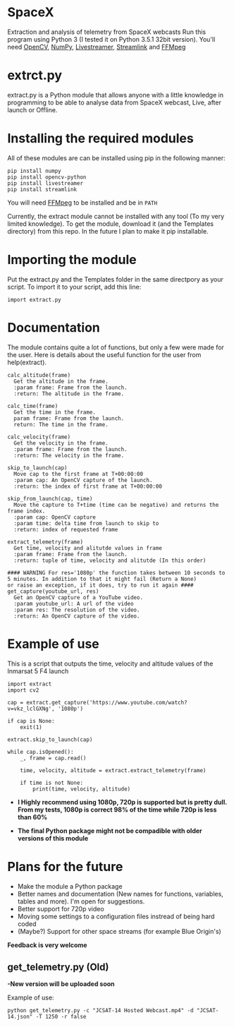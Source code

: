 # SpaceX
Extraction and analysis of telemetry from SpaceX webcasts
Run this program using Python 3 (I tested it on Python 3.5.1 32bit version). You'll need [OpenCV](http://opencv.org/), [NumPy](http://www.numpy.org/), [Livestreamer](http://docs.livestreamer.io/), [Streamlink](https://streamlink.github.io/) and [FFMpeg](https://ffmpeg.org/)


extrct.py
=========
extract.py is a Python module that allows anyone with a little knowledge in programming to be able to analyse data from SpaceX webcast, Live, after launch or Offline.

Installing the required modules
===============================

All of these modules are can be installed using pip in the following manner:
```
pip install numpy
pip install opencv-python
pip install livestreamer
pip install streamlink
```

You will need [FFMpeg](https://ffmpeg.org/) to be installed and be in ```PATH```

Currently, the extract module cannot be installed with any tool (To my very limited knowledge).
To get the module, download it (and the Templates directory) from this repo. In the future I plan to make it pip installable.



Importing the module
===============================
Put the extract.py and the Templates folder in the same directpory as your script.
To import it to your script, add this line:
```
import extract.py
```


Documentation
===============================
The module contains quite a lot of functions, but only a few were made for the user.
Here is details about the useful function for the user from help(extract).

```
calc_altitude(frame)
  Get the altitude in the frame.
  :param frame: Frame from the launch.
  :return: The altitude in the frame.

calc_time(frame)
  Get the time in the frame.
  param frame: Frame from the launch.
  return: The time in the frame.

calc_velocity(frame)
  Get the velocity in the frame.
  :param frame: Frame from the launch.
  :return: The velocity in the frame.
        
skip_to_launch(cap) 
  Move cap to the first frame at T+00:00:00
  :param cap: An OpenCV capture of the launch.
  :return: the index of first frame at T+00:00:00
  
skip_from_launch(cap, time)
  Move the capture to T+time (time can be negative) and returns the frame index.
  :param cap: OpenCV capture
  :param time: delta time from launch to skip to
  :return: index of requested frame
  
extract_telemetry(frame)
  Get time, velocity and alitutde values in frame
  :param frame: Frame from the launch.
  :return: tuple of time, velocity and alitutde (In this order)
  
#### WARNING For res='1080p' the function takes between 10 seconds to 5 minutes. In addition to that it might fail (Return a None)
or raise an exception, if it does, try to run it again ####
get_capture(youtube_url, res)
  Get an OpenCV capture of a YouTube video.
  :param youtube_url: A url of the video
  :param res: The resolution of the video.
  :return: An OpenCV capture of the video.
```


Example of use
==============
This is a script that outputs the time, velocity and altitude values of the Inmarsat 5 F4 launch
```
import extract
import cv2

cap = extract.get_capture('https://www.youtube.com/watch?v=vkz_lclGXNg', '1080p')

if cap is None:
    exit(1)

extract.skip_to_launch(cap)

while cap.isOpened():
    _, frame = cap.read()

    time, velocity, altitude = extract.extract_telemetry(frame)

    if time is not None:
        print(time, velocity, altitude)
```


- **I Highly recommend using 1080p, 720p is supported but is pretty dull. From my tests, 1080p is correct 98% of the time while 720p is less than 60%**

- **The final Python package might not be compadible with older versions of this module**




Plans for the future
====================

* Make the module a Python package
* Better names and documentation (New names for functions, variables, tables and more). I'm open for suggestions.
* Better support for 720p video
* Moving some settings to a configuration files instread of being hard coded
* (Maybe?) Support for other space streams (for example Blue Origin's)

**Feedback is very welcome**


get_telemetry.py (Old)
----------
**-New version will be uploaded soon**

Example of use:
```
python get_telemetry.py -c "JCSAT-14 Hosted Webcast.mp4" -d "JCSAT-14.json" -T 1250 -r false
```
